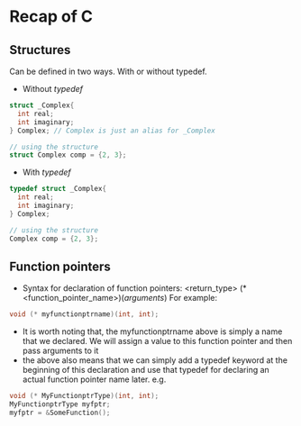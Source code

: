# Recap of C

## Structures
Can be defined in two ways. With or without typedef.

- Without _typedef_

```cpp
struct _Complex{
  int real;
  int imaginary;
} Complex; // Complex is just an alias for _Complex

// using the structure
struct Complex comp = {2, 3};
```

- With _typedef_

```cpp
typedef struct _Complex{
  int real;
  int imaginary;
} Complex;

// using the structure
Complex comp = {2, 3};
```

## Function pointers
- Syntax for declaration of function pointers: <return_type> (\*<function_pointer_name\>)(_arguments_)
For example:

```cpp
void (* myfunctionptrname)(int, int);
```
- It is worth noting that, the myfunctionptrname above is simply a name that we declared. We will assign a value to this function pointer and then pass arguments to it
- the above also means that we can simply add a typedef keyword at the beginning of this declaration and use that typedef for declaring an actual function pointer name later. e.g.
```cpp
void (* MyFunctionptrType)(int, int);
MyFunctionptrType myfptr;
myfptr = &SomeFunction();
```

